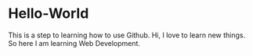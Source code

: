 # Hello-World
This is a step to learning how to use Github.
Hi, I love to learn new things.
So here I am learning Web Development.
